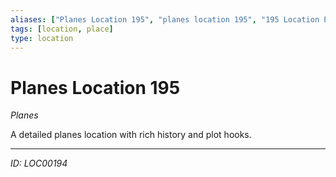 ```yaml
---
aliases: ["Planes Location 195", "planes location 195", "195 Location Planes"]
tags: [location, place]
type: location
---
```


# Planes Location 195

*Planes*

A detailed planes location with rich history and plot hooks.

---
*ID: LOC00194*